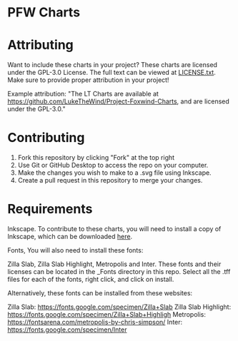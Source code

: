 # PFW Charts

# Attributing
Want to include these charts in your project? These charts are licensed under the GPL-3.0 License. The full text can be viewed at [LICENSE.txt](https://github.com/LukeTheWind/HWFS-Charts/blob/main/LICENSE.txt). Make sure to provide proper attribution in your project!

Example attribution: "The LT Charts are available at https://github.com/LukeTheWind/Project-Foxwind-Charts, and are licensed under the GPL-3.0."

# Contributing
1. Fork this repository by clicking "Fork" at the top right
2. Use Git or GitHub Desktop to access the repo on your computer.
3. Make the changes you wish to make to a .svg file using Inkscape.
4. Create a pull request in this repository to merge your changes.

# Requirements
Inkscape.
To contribute to these charts, you will need to install a copy of Inkscape, which can be downloaded [here](https://inkscape.org/release).

Fonts,
You will also need to install these fonts:

Zilla Slab,
Zilla Slab Highlight,
Metropolis and
Inter.
These fonts and their licenses can be located in the _Fonts directory in this repo. Select all the .tff files for each of the fonts, right click, and click on install.

Alternatively, these fonts can be installed from these websites:

Zilla Slab: https://fonts.google.com/specimen/Zilla+Slab
Zilla Slab Highlight: https://fonts.google.com/specimen/Zilla+Slab+Highligh
Metropolis: https://fontsarena.com/metropolis-by-chris-simpson/
Inter: https://fonts.google.com/specimen/Inter
